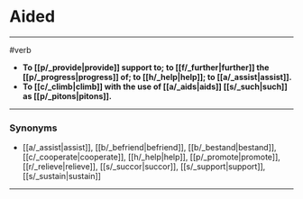 # Aided
---
#verb
- **To [[p/_provide|provide]] support to; to [[f/_further|further]] the [[p/_progress|progress]] of; to [[h/_help|help]]; to [[a/_assist|assist]].**
- **To [[c/_climb|climb]] with the use of [[a/_aids|aids]] [[s/_such|such]] as [[p/_pitons|pitons]].**
---
### Synonyms
- [[a/_assist|assist]], [[b/_befriend|befriend]], [[b/_bestand|bestand]], [[c/_cooperate|cooperate]], [[h/_help|help]], [[p/_promote|promote]], [[r/_relieve|relieve]], [[s/_succor|succor]], [[s/_support|support]], [[s/_sustain|sustain]]
---
